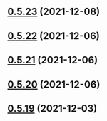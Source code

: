 ## [0.5.23](https://github.com/vegaprotocol/token-frontend/compare/0.5.22...0.5.23) (2021-12-08)



## [0.5.22](https://github.com/vegaprotocol/token-frontend/compare/0.5.21...0.5.22) (2021-12-06)



## [0.5.21](https://github.com/vegaprotocol/token-frontend/compare/0.5.20...0.5.21) (2021-12-06)



## [0.5.20](https://github.com/vegaprotocol/token-frontend/compare/0.5.19...0.5.20) (2021-12-06)



## [0.5.19](https://github.com/vegaprotocol/token-frontend/compare/0.5.18...0.5.19) (2021-12-03)



